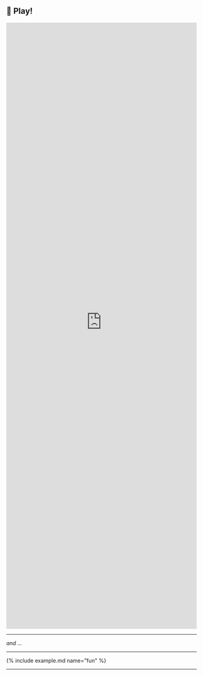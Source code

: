 🏀 Play!
---

<p><iframe src="https://lightcodepedia1.streamlit.app/?module=fun&embed=true&embed_options=hide_toolbar" width="100%" height="1600" loading="lazy" allowfullscreen="allowfullscreen" style="border:none;"></iframe></p>

---
_and ..._


---

{% include example.md name="fun" %}

---